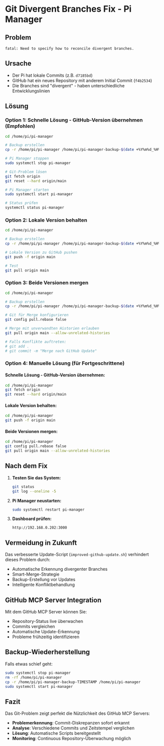 # Git Divergent Branches Fix - Pi Manager

## Problem
```
fatal: Need to specify how to reconcile divergent branches.
```

## Ursache
- Der Pi hat lokale Commits (z.B. `d7185bd`)
- GitHub hat ein neues Repository mit anderem Initial Commit (`f4b2534`)
- Die Branches sind "divergent" - haben unterschiedliche Entwicklungslinien

## Lösung

### Option 1: Schnelle Lösung - GitHub-Version übernehmen (Empfohlen)
```bash
cd /home/pi/pi-manager

# Backup erstellen
cp -r /home/pi/pi-manager /home/pi/pi-manager-backup-$(date +%Y%m%d_%H%M%S)

# Pi Manager stoppen
sudo systemctl stop pi-manager

# Git-Problem lösen
git fetch origin
git reset --hard origin/main

# Pi Manager starten
sudo systemctl start pi-manager

# Status prüfen
systemctl status pi-manager
```

### Option 2: Lokale Version behalten
```bash
cd /home/pi/pi-manager

# Backup erstellen
cp -r /home/pi/pi-manager /home/pi/pi-manager-backup-$(date +%Y%m%d_%H%M%S)

# Lokale Version zu GitHub pushen
git push -f origin main

# Test
git pull origin main
```

### Option 3: Beide Versionen mergen
```bash
cd /home/pi/pi-manager

# Backup erstellen
cp -r /home/pi/pi-manager /home/pi/pi-manager-backup-$(date +%Y%m%d_%H%M%S)

# Git für Merge konfigurieren
git config pull.rebase false

# Merge mit unverwandten Historien erlauben
git pull origin main --allow-unrelated-histories

# Falls Konflikte auftreten:
# git add .
# git commit -m "Merge nach GitHub Update"
```

### Option 4: Manuelle Lösung (für Fortgeschrittene)

#### Schnelle Lösung - GitHub-Version übernehmen:
```bash
cd /home/pi/pi-manager
git fetch origin
git reset --hard origin/main
```

#### Lokale Version behalten:
```bash
cd /home/pi/pi-manager
git push -f origin main
```

#### Beide Versionen mergen:
```bash
cd /home/pi/pi-manager
git config pull.rebase false
git pull origin main --allow-unrelated-histories
```

## Nach dem Fix

1. **Testen Sie das System:**
   ```bash
   git status
   git log --oneline -5
   ```

2. **Pi Manager neustarten:**
   ```bash
   sudo systemctl restart pi-manager
   ```

3. **Dashboard prüfen:**
   ```
   http://192.168.0.202:3000
   ```

## Vermeidung in Zukunft

Das verbesserte Update-Script (`improved-github-update.sh`) verhindert dieses Problem durch:
- Automatische Erkennung divergenter Branches
- Smart-Merge-Strategie
- Backup-Erstellung vor Updates
- Intelligente Konfliktbehandlung

## GitHub MCP Server Integration

Mit dem GitHub MCP Server können Sie:
- Repository-Status live überwachen
- Commits vergleichen
- Automatische Update-Erkennung
- Probleme frühzeitig identifizieren

## Backup-Wiederherstellung

Falls etwas schief geht:
```bash
sudo systemctl stop pi-manager
rm -rf /home/pi/pi-manager
cp -r /home/pi/pi-manager-backup-TIMESTAMP /home/pi/pi-manager
sudo systemctl start pi-manager
```

## Fazit

Das Git-Problem zeigt perfekt die Nützlichkeit des GitHub MCP Servers:
- **Problemerkennung**: Commit-Diskrepanzen sofort erkannt
- **Analyse**: Verschiedene Commits und Zeitstempel verglichen
- **Lösung**: Automatische Scripts bereitgestellt
- **Monitoring**: Continuous Repository-Überwachung möglich
